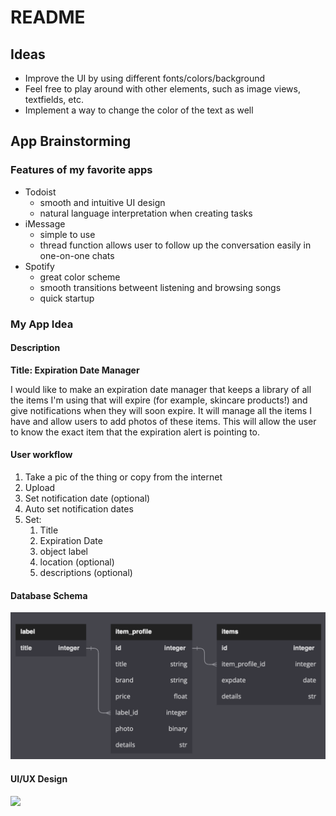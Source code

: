 #  README

## Ideas

- Improve the UI by using different fonts/colors/background
- Feel free to play around with other elements, such as image views, textfields, etc.
- Implement a way to change the color of the text as well

## App Brainstorming

### Features of my favorite apps

- Todoist
    - smooth and intuitive UI design
    - natural language interpretation when creating tasks
- iMessage
    - simple to use
    - thread function allows user to follow up the conversation easily in one-on-one chats
- Spotify
    - great color scheme
    - smooth transitions betweent listening and browsing songs
    - quick startup 

### My App Idea
#### Description
**Title: Expiration Date Manager**

I would like to make an expiration date manager that keeps a library of all the items I'm using that will expire (for example, skincare products!) and give notifications when they will soon expire. It will manage all the items I have and allow users to add photos of these items. This will allow the user to know the exact item that the expiration alert is pointing to. 

#### User workflow
1. Take a pic of the thing or copy from the internet
2. Upload
4. Set notification date (optional)
5. Auto set notification dates
6. Set:
    1. Title
    2. Expiration Date
    3. object label
    4. location (optional)
    5. descriptions (optional)

#### Database Schema

![](/db-schema.png)

#### UI/UX Design

![](/figma-design.png)
